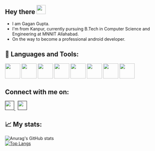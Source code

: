 ## Hey there <img src="https://raw.githubusercontent.com/MartinHeinz/MartinHeinz/master/wave.gif" width="30px">

- I am Gagan Gupta.
- I'm from Kanpur, currently pursuing B.Tech in Computer Science and Engineering at MNNIT Allahabad.
- On the way to become a professional android developer.

## 🧰 Languages and Tools:
<div>
  <img src= "" width="50" height="50">
  <img src= "" width="50" height="50">
  <img src= "" width="50" height="50">
  <img src= "" width="50" height="50">
  <img src= "" width="50" height="50">
  <img src= "" width="50" height="50">
  <img src= "" width="50" height="50">
  <img src= "" width="50" height="50">
</div>

## Connect with me on:
<a href="">
  <img src="https://cdn.worldvectorlogo.com/logos/linkedin-icon-2.svg" width="30" height="30">
</a> 
&nbsp;
<a href="">
  <img src="https://cdn.worldvectorlogo.com/logos/gmail-icon.svg" width="30" height="30">
</a>

## &#x1f4c8; My stats:

![Anurag's GitHub stats](https://github-readme-stats.vercel.app/api?username=Gagan1729-droid&show_icons=true&theme=radical)
</br>
[![Top Langs](https://github-readme-stats.vercel.app/api/top-langs/?username=Gagan1729-droid&layout=compact&theme=radical)](https://github.com/anuraghazra/github-readme-stats)


<!--
**Gagan1729-droid/Gagan1729-droid** is a ✨ _special_ ✨ repository because its `README.md` (this file) appears on your GitHub profile.

Here are some ideas to get you started:

- 🔭 I’m currently working on ...
- 🌱 I’m currently learning ...
- 👯 I’m looking to collaborate on ...
- 🤔 I’m looking for help with ...
- 💬 Ask me about ...
- 📫 How to reach me: ...
- 😄 Pronouns: ...
- ⚡ Fun fact: ...
-->
